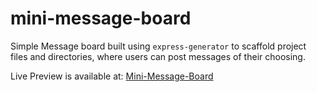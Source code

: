 # mini-message-board

Simple Message board built using `express-generator` to scaffold project files and directories, where users can post messages of their choosing.

Live Preview is available at: [Mini-Message-Board](https://nicks-mini-message-board.herokuapp.com/)
